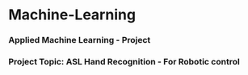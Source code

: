 # Machine-Learning
### Applied Machine Learning - Project

### Project Topic: ASL Hand Recognition - For Robotic control
